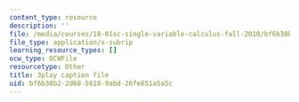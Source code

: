 ```yaml
---
content_type: resource
description: ''
file: /media/courses/18-01sc-single-variable-calculus-fall-2010/bf6b38b22d6856189abd26fe651a5a5c_bo8SFHppXZk.vtt
file_type: application/x-subrip
learning_resource_types: []
ocw_type: OCWFile
resourcetype: Other
title: 3play caption file
uid: bf6b38b2-2d68-5618-9abd-26fe651a5a5c
---
```

